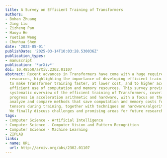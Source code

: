```yaml
---
title: A Survey on Efficient Training of Transformers
authors:
- Bohan Zhuang
- Jing Liu
- Zizheng Pan
- Haoyu He
- Yuetian Weng
- Chunhua Shen
date: '2023-05-01'
publishDate: '2025-03-14T10:03:28.530036Z'
publication_types:
- manuscript
publication: '*arXiv*'
doi: 10.48550/arXiv.2302.01107
abstract: Recent advances in Transformers have come with a huge requirement on computing
  resources, highlighting the importance of developing efficient training techniques
  to make Transformer training faster, at lower cost, and to higher accuracy by the
  efficient use of computation and memory resources. This survey provides the first
  systematic overview of the efficient training of Transformers, covering the recent
  progress in acceleration arithmetic and hardware, with a focus on the former. We
  analyze and compare methods that save computation and memory costs for intermediate
  tensors during training, together with techniques on hardware/algorithm co-design.
  We finally discuss challenges and promising areas for future research.
tags:
- Computer Science - Artificial Intelligence
- Computer Science - Computer Vision and Pattern Recognition
- Computer Science - Machine Learning
- ZIPLAB
links:
- name: URL
  url: http://arxiv.org/abs/2302.01107
---
```


